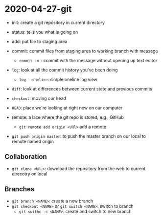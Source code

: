 # 2020-04-27-git

- init: create a git repository in current directory
- status: tells you what is going on 
- add: put file to staging area 
- commit: commit files from staging area to working branch with message
	- `commit -m `: commit with the message without opening up text editor
- `log`: look at all the commit history you've been doing
	- `log --oneline`: simple oneline log view
- `diff`: look at differences between current state and previous commits
- `checkout`: moving our head
- `HEAD`: place we're looking at right now on our computer

- remote: a lace where the git repo is stored, e.g., GitHub
	- `git remote add origin <URl>` add a remote
- `git push origin master`: to push the master branch on our local to remote named origin

## Collaboration
- `git clone <URL>`: download the repository from the web to current direcotry on local

## Branches

- `git branch <NAME>`: create a new branch
- `git checkout <NAME>` or `git switch <NAME>`: switch to branch
	- `git swithc -c <NAME>`: create and switch to new branch 
